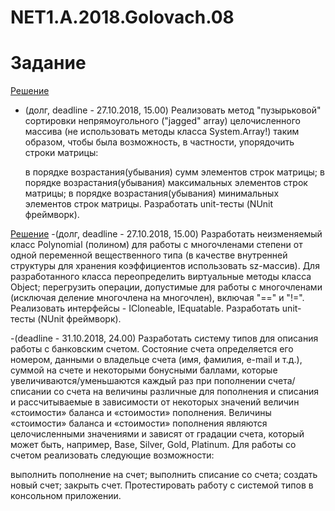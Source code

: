 # NET1.A.2018.Golovach.08

# Задание 

[Решение](https://github.com/ChristinaGolovach/NET1.A.2018.Golovach.07)
- (долг, deadline - 27.10.2018, 15.00) Реализовать метод "пузырьковой" сортировки непрямоугольного ("jagged" array) 
целочисленного массива (не использовать методы класса System.Array!) таким образом, чтобы была возможность, в частности, 
упорядочить строки матрицы:

  в порядке возрастания(убывания) сумм элементов строк матрицы;
  в порядке возрастания(убывания) максимальных элементов строк матрицы;
  в порядке возрастания(убывания) минимальных элементов строк матрицы. Разработать unit-тесты (NUnit фреймворк).
  
 [Решение](https://github.com/ChristinaGolovach/NET1.A.2018.Golovach.05) 
-(долг, deadline - 27.10.2018, 15.00) Разработать неизменяемый класс Polynomial (полином) для работы с многочленами степени от одной переменной вещественного типа (в качестве внутренней структуры для хранения коэффициентов использовать sz-массив). Для разработанного класса переопределить виртуальные методы класса Object; перегрузить операции, допустимые для работы с многочленами (исключая деление многочлена на многочлен), включая "==" и "!=". Реализовать интерфейсы - ICloneable, IEquatable<Polynomial>. Разработать unit-тесты (NUnit фреймворк).

-(deadline - 31.10.2018, 24.00) Разработать систему типов для описания работы с банковским счетом. Состояние счета определяется его номером, данными о владельце счета (имя, фамилия, e-mail и т.д.), суммой на счете и некоторыми бонусными баллами, которые увеличиваются/уменьшаются каждый раз при пополнении счета/списании со счета на величины различные для пополнения и списания и рассчитываемые в зависимости от некоторых значений величин «стоимости» баланса и «стоимости» пополнения. Величины «стоимости» баланса и «стоимости» пополнения являются целочисленными значениями и зависят от градации счета, который может быть, например, Base, Silver, Gold, Platinum. Для работы со счетом реализовать следующие возможности:

выполнить пополнение на счет;
выполнить списание со счета;
создать новый счет;
закрыть счет.
Протестировать работу с системой типов в консольном приложении.
